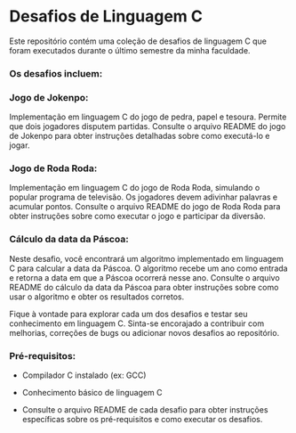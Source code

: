 # Desafios de Linguagem C
Este repositório contém uma coleção de desafios de linguagem C 
que foram executados durante o último semestre da minha faculdade. 

### **Os desafios incluem:**

### **Jogo de Jokenpo:**

Implementação em linguagem C do jogo de pedra, papel e tesoura. Permite que dois jogadores disputem partidas. Consulte o arquivo README do jogo de Jokenpo para obter instruções detalhadas sobre como executá-lo e jogar.

### **Jogo de Roda Roda:** 

Implementação em linguagem C do jogo de Roda Roda, simulando o popular programa de televisão. Os jogadores devem adivinhar palavras e acumular pontos. Consulte o arquivo README do jogo de Roda Roda para obter instruções sobre como executar o jogo e participar da diversão.

### **Cálculo da data da Páscoa:**

Neste desafio, você encontrará um algoritmo implementado em linguagem C para calcular a data da Páscoa. O algoritmo recebe um ano como entrada e retorna a data em que a Páscoa ocorrerá nesse ano. Consulte o arquivo README do cálculo da data da Páscoa para obter instruções sobre como usar o algoritmo e obter os resultados corretos.



Fique à vontade para explorar cada um dos desafios e testar seu conhecimento em linguagem C. Sinta-se encorajado a contribuir com melhorias, correções de bugs ou adicionar novos desafios ao repositório.

### **Pré-requisitos:**

- Compilador C instalado (ex: GCC)
  
- Conhecimento básico de linguagem C
  
- Consulte o arquivo README de cada desafio para obter instruções específicas sobre os pré-requisitos e como executar os desafios.
